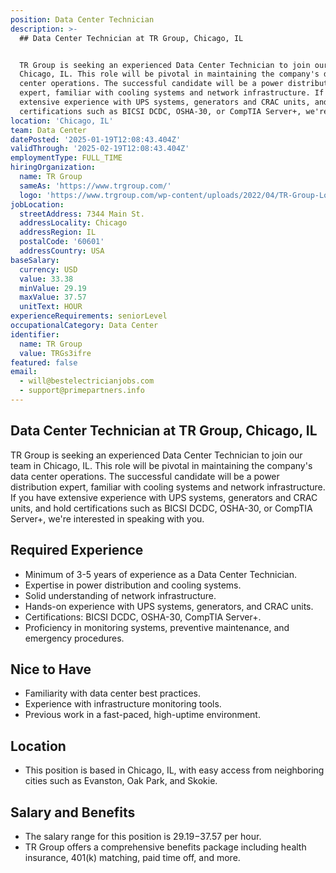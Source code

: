 ```yaml
---
position: Data Center Technician
description: >-
  ## Data Center Technician at TR Group, Chicago, IL


  TR Group is seeking an experienced Data Center Technician to join our team in
  Chicago, IL. This role will be pivotal in maintaining the company's data
  center operations. The successful candidate will be a power distribution
  expert, familiar with cooling systems and network infrastructure. If you have
  extensive experience with UPS systems, generators and CRAC units, and hold
  certifications such as BICSI DCDC, OSHA-30, or CompTIA Server+, we're i...
location: 'Chicago, IL'
team: Data Center
datePosted: '2025-01-19T12:08:43.404Z'
validThrough: '2025-02-19T12:08:43.404Z'
employmentType: FULL_TIME
hiringOrganization:
  name: TR Group
  sameAs: 'https://www.trgroup.com/'
  logo: 'https://www.trgroup.com/wp-content/uploads/2022/04/TR-Group-Logo.png'
jobLocation:
  streetAddress: 7344 Main St.
  addressLocality: Chicago
  addressRegion: IL
  postalCode: '60601'
  addressCountry: USA
baseSalary:
  currency: USD
  value: 33.38
  minValue: 29.19
  maxValue: 37.57
  unitText: HOUR
experienceRequirements: seniorLevel
occupationalCategory: Data Center
identifier:
  name: TR Group
  value: TRGs3ifre
featured: false
email:
  - will@bestelectricianjobs.com
  - support@primepartners.info
---
```




## Data Center Technician at TR Group, Chicago, IL

TR Group is seeking an experienced Data Center Technician to join our team in Chicago, IL. This role will be pivotal in maintaining the company's data center operations. The successful candidate will be a power distribution expert, familiar with cooling systems and network infrastructure. If you have extensive experience with UPS systems, generators and CRAC units, and hold certifications such as BICSI DCDC, OSHA-30, or CompTIA Server+, we're interested in speaking with you.

## Required Experience 

- Minimum of 3-5 years of experience as a Data Center Technician.
- Expertise in power distribution and cooling systems.
- Solid understanding of network infrastructure.
- Hands-on experience with UPS systems, generators, and CRAC units.
- Certifications: BICSI DCDC, OSHA-30, CompTIA Server+.
- Proficiency in monitoring systems, preventive maintenance, and emergency procedures.

## Nice to Have

- Familiarity with data center best practices.
- Experience with infrastructure monitoring tools.
- Previous work in a fast-paced, high-uptime environment.

## Location

- This position is based in Chicago, IL, with easy access from neighboring cities such as Evanston, Oak Park, and Skokie.

## Salary and Benefits

- The salary range for this position is $29.19-$37.57 per hour.
- TR Group offers a comprehensive benefits package including health insurance, 401(k) matching, paid time off, and more.

